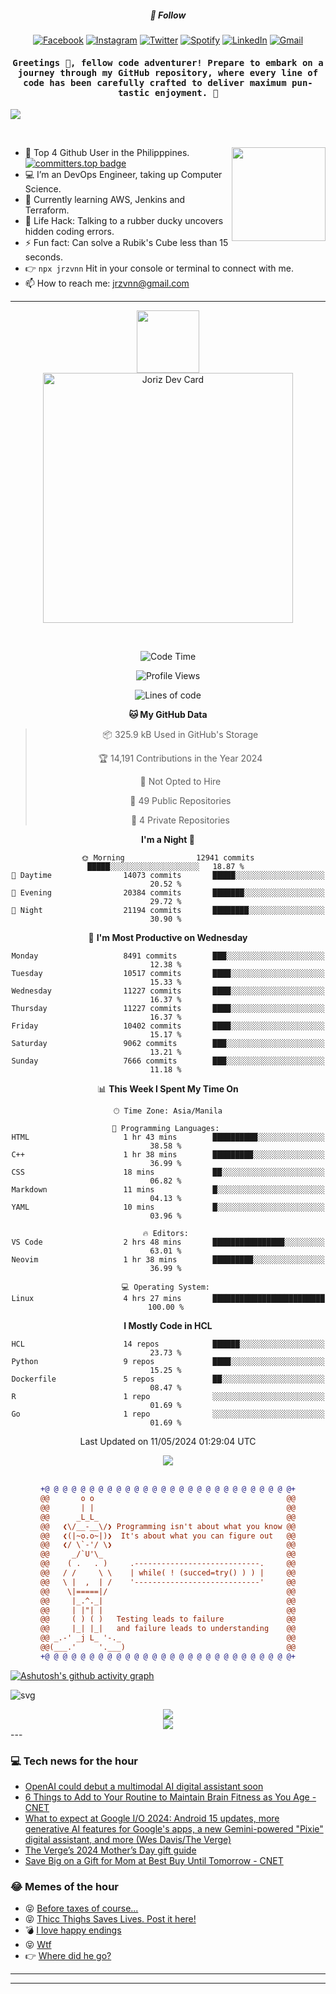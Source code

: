<h5 align="center">💬 Follow</h5>
<div align="center">

[![Facebook](https://img.shields.io/badge/Facebook-%231877F2.svg?style=for-the-badge&logo=Facebook&logoColor=white)](https://www.facebook.com/Horisyo/)
[![Instagram](https://img.shields.io/badge/Instagram-%23E4405F.svg?style=for-the-badge&logo=Instagram&logoColor=white)](https://www.instagram.com/jrzvnn_/)
[![Twitter](https://img.shields.io/badge/Twitter-%231DA1F2.svg?style=for-the-badge&logo=Twitter&logoColor=white)](https://twitter.com/jrz_studies)
[![Spotify](https://img.shields.io/badge/Spotify-%231ED760.svg?style=for-the-badge&logo=Spotify&logoColor=white)](https://open.spotify.com/user/217td4qrc6mzqjodfalmzjpdi?si=b93099b9078c4ccb)
[![LinkedIn](https://img.shields.io/badge/LinkedIn-%230077B5.svg?style=for-the-badge&logo=LinkedIn&logoColor=white)](https://www.linkedin.com/in/jrz-vnn/)
[![Gmail](https://img.shields.io/badge/Gmail-D14836?style=for-the-badge&logo=gmail&logoColor=white)](mailto:jrzvnn@gmail.com)

</div>
<h4 align="center"><samp>Greetings 👋, fellow code adventurer! Prepare to embark on a journey through my GitHub repository, where every line of code has been carefully crafted to deliver maximum pun-tastic enjoyment. 🚀 </samp></h4>

<!--horizontal divider(gradiant)-->
<img src="https://user-images.githubusercontent.com/73097560/115834477-dbab4500-a447-11eb-908a-139a6edaec5c.gif">

&nbsp; 

<img align='right' src='https://github.com/Rishit-dagli/Rishit-dagli/blob/master/images/octocat-anime.gif' width='150"'>

- 🚀 Top 4 Github User in the Philipppines. [![committers.top badge](https://user-badge.committers.top/philippines/jrzvnn.svg)](https://user-badge.committers.top/philippines/USERNAME)
- 💻 I’m an DevOps Engineer, taking up Computer Science.
- 🤖 Currently learning AWS, Jenkins and Terraform.
- 🎯 Life Hack: Talking to a rubber ducky uncovers hidden coding errors.
- ⚡ Fun fact: Can solve a Rubik's Cube less than 15 seconds.
- 👉 `npx jrzvnn` Hit in your console or terminal to connect with me.
- 📫 How to reach me: jrzvnn@gmail.com

---

<!--🖼️OCTOCAT-->
<p align="center">

<img src="https://media.giphy.com/media/IP7sarl7C5lSFCw9rG/giphy.gif"  width="100px" height="100px">
<br />
<a href="https://app.daily.dev/jorizvillanueva"><img src="https://github.com/jrzvnn/jrzvnn/blob/main/devcard.svg" width="400" alt="Joriz Dev Card"/></a>
</p>

<br />
<div align="center">

<!--START_SECTION:waka-->
![Code Time](http://img.shields.io/badge/Code%20Time-257%20hrs%201%20min-blue)

![Profile Views](http://img.shields.io/badge/Profile%20Views-101-blue)

![Lines of code](https://img.shields.io/badge/From%20Hello%20World%20I%27ve%20Written-1.6%20million%20lines%20of%20code-blue)

**🐱 My GitHub Data** 

> 📦 325.9 kB Used in GitHub's Storage 
 > 
> 🏆 14,191 Contributions in the Year 2024
 > 
> 🚫 Not Opted to Hire
 > 
> 📜 49 Public Repositories 
 > 
> 🔑 4 Private Repositories 
 > 
**I'm a Night 🦉** 

```text
🌞 Morning                12941 commits       █████░░░░░░░░░░░░░░░░░░░░   18.87 % 
🌆 Daytime                14073 commits       █████░░░░░░░░░░░░░░░░░░░░   20.52 % 
🌃 Evening                20384 commits       ███████░░░░░░░░░░░░░░░░░░   29.72 % 
🌙 Night                  21194 commits       ████████░░░░░░░░░░░░░░░░░   30.90 % 
```
📅 **I'm Most Productive on Wednesday** 

```text
Monday                   8491 commits        ███░░░░░░░░░░░░░░░░░░░░░░   12.38 % 
Tuesday                  10517 commits       ████░░░░░░░░░░░░░░░░░░░░░   15.33 % 
Wednesday                11227 commits       ████░░░░░░░░░░░░░░░░░░░░░   16.37 % 
Thursday                 11227 commits       ████░░░░░░░░░░░░░░░░░░░░░   16.37 % 
Friday                   10402 commits       ████░░░░░░░░░░░░░░░░░░░░░   15.17 % 
Saturday                 9062 commits        ███░░░░░░░░░░░░░░░░░░░░░░   13.21 % 
Sunday                   7666 commits        ███░░░░░░░░░░░░░░░░░░░░░░   11.18 % 
```


📊 **This Week I Spent My Time On** 

```text
🕑︎ Time Zone: Asia/Manila

💬 Programming Languages: 
HTML                     1 hr 43 mins        ██████████░░░░░░░░░░░░░░░   38.58 % 
C++                      1 hr 38 mins        █████████░░░░░░░░░░░░░░░░   36.99 % 
CSS                      18 mins             ██░░░░░░░░░░░░░░░░░░░░░░░   06.82 % 
Markdown                 11 mins             █░░░░░░░░░░░░░░░░░░░░░░░░   04.13 % 
YAML                     10 mins             █░░░░░░░░░░░░░░░░░░░░░░░░   03.96 % 

🔥 Editors: 
VS Code                  2 hrs 48 mins       ████████████████░░░░░░░░░   63.01 % 
Neovim                   1 hr 38 mins        █████████░░░░░░░░░░░░░░░░   36.99 % 

💻 Operating System: 
Linux                    4 hrs 27 mins       █████████████████████████   100.00 % 
```

**I Mostly Code in HCL** 

```text
HCL                      14 repos            ██████░░░░░░░░░░░░░░░░░░░   23.73 % 
Python                   9 repos             ████░░░░░░░░░░░░░░░░░░░░░   15.25 % 
Dockerfile               5 repos             ██░░░░░░░░░░░░░░░░░░░░░░░   08.47 % 
R                        1 repo              ░░░░░░░░░░░░░░░░░░░░░░░░░   01.69 % 
Go                       1 repo              ░░░░░░░░░░░░░░░░░░░░░░░░░   01.69 % 
```




 Last Updated on 11/05/2024 01:29:04 UTC
<!--END_SECTION:waka-->

<img src="https://wakatime.com/share/@jrzvnn/70a4618c-7cd9-4016-b7b9-eabe75c837ee.svg">

<br />
<br />

```diff
+@ @ @ @ @ @ @ @ @ @ @ @ @ @ @ @ @ @ @ @ @ @ @ @ @ @ @ @+
@@       o o                                           @@
@@       | |                                           @@
@@      _L_L_                                          @@
@@   ❮\/__-__\/❯ Programming isn't about what you know @@
@@   ❮(|~o.o~|)❯  It's about what you can figure out   @@
@@   ❮/ \`-'/ \❯                                       @@
@@     _/`U'\_                                         @@
@@    ( .   . )     .----------------------------.     @@
@@   / /     \ \    | while( ! (succed=try() ) ) |     @@
@@   \ |  ,  | /    '----------------------------'     @@
@@    \|=====|/                                        @@
@@     |_.^._|                                         @@
@@     | |"| |                                         @@
@@     ( ) ( )   Testing leads to failure              @@
@@     |_| |_|   and failure leads to understanding    @@
@@ _.-' _j L_ '-._                                     @@
@@(___.'     '.___)                                    @@
+@ @ @ @ @ @ @ @ @ @ @ @ @ @ @ @ @ @ @ @ @ @ @ @ @ @ @ @+

```

</div>


[![Ashutosh's github activity graph](https://github-readme-activity-graph.vercel.app/graph?username=jrzvnn&theme=github-compact)](https://github.com/ashutosh00710/github-readme-activity-graph)


![svg](profile-3d-contrib/profile-night-green.svg)

<div align="center">
<img src="https://github.com/jrzvnn/jrzvnn/blob/output/github-snake-dark.svg">
</div>

<div align=center>
<img align=center src=https://metrics.lecoq.io/jrzvnn?template=classic&isocalendar=1&languages=1&achievements=1&base=header%2C%20activity%2C%20community%2C%20repositories%2C%20metadata&base.indepth=false&base.hireable=false&base.skip=false&isocalendar=false&isocalendar.duration=full-year&languages=false&languages.limit=8&languages.threshold=0%25&languages.other=false&languages.colors=github&languages.sections=most-used&languages.indepth=false&languages.analysis.timeout=15&languages.analysis.timeout.repositories=7.5&languages.categories=markup%2C%20programming&languages.recent.categories=markup%2C%20programming&languages.recent.load=300&languages.recent.days=14&achievements=false&achievements.threshold=C&achievements.secrets=true&achievements.display=detailed&achievements.limit=0&config.timezone=Asia%2FManila)
</div>
<div align="left">
---

### 💻 Tech news for the hour

<!-- TECH:START -->
 - [OpenAI could debut a multimodal AI digital assistant soon](https://www.theverge.com/2024/5/11/24154307/openai-multimodal-digital-assistant-chatgpt-phone-calls)
 - [6 Things to Add to Your Routine to Maintain Brain Fitness as You Age     - CNET](https://www.cnet.com/health/fitness/6-things-to-add-to-your-routine-to-maintain-brain-fitness-as-you-age/#ftag=CAD590a51e)
 - [What to expect at Google I/O 2024: Android 15 updates, more generative AI features for Google&#39;s apps, a new Gemini-powered &quot;Pixie&quot; digital assistant, and more &lpar;Wes Davis/The Verge&rpar;](http://www.techmeme.com/240511/p13#a240511p13)
 - [The Verge’s 2024 Mother’s Day gift guide](https://www.theverge.com/24115101/best-mothers-day-gift-ideas-2024-mom-tech-gadgets)
 - [Save Big on a Gift for Mom at Best Buy Until Tomorrow     - CNET](https://www.cnet.com/deals/save-big-on-a-gift-for-mom-at-best-buy-until-tomorrow/#ftag=CAD590a51e)<!-- TECH:END -->

### 😂 Memes of the hour

<!-- MEMES:START -->
 - 😝 [Before taxes of course...](http://9gag.com/gag/abAq52B)
 - 😝 [Thicc Thighs Saves Lives. Post it here!](http://9gag.com/gag/a87bY8Z)
 - 💣 [I love happy endings](http://9gag.com/gag/aXPEbPd)
 - 😝 [Wtf](http://9gag.com/gag/a7oKL0m)
 - 👉 [Where did he go?](http://9gag.com/gag/aQzpqVr)<!-- MEMES:END -->

---

---
